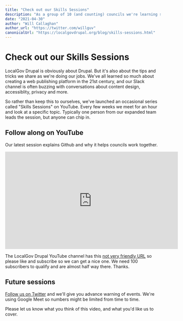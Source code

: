 ```yaml
---
title: "Check out our Skills Sessions"
description: "As a group of 10 (and counting) councils we're learning so much together. So we've launched a YouTube series to show the best stuff."
date: "2021-04-30"
author: "Will Callaghan"
author_url: "https://twitter.com/willguv"
canonicalUrl: "https://localgovdrupal.org/blog/skills-sessions.html"
---
```


# Check out our Skills Sessions

LocalGov Drupal is obviously about Drupal. But it's also about the tips and tricks we share as we're doing our jobs. We've all learned so much about creating a web publishing platform in the 21st century, and our Slack channel is often buzzing with conversations about content design, accessiblity, privacy and more.

So rather than keep this to ourselves, we've launched an occasional series called "Skills Sessions" on YouTube. Every few weeks we meet for an hour and look at a specific topic. Typically one person from our expanded team leads the session, but anyone can chip in.

## Follow along on YouTube

Our latest session explains Github and why it helps councils work together. 

<iframe width="560" height="315" src="https://www.youtube.com/embed/68UkSWN2el8?t=0m0s" title="YouTube video player" frameborder="0" allow="accelerometer; autoplay; clipboard-write; encrypted-media; gyroscope; picture-in-picture" allowfullscreen></iframe>

The LocalGov Drupal YouTube channel has this [not very friendly URL](https://www.youtube.com/channel/UCgOTBrkZvJwCuODRpHxZIIA) so please like and subscribe so we can get a nice one. We need 100 subscribers to qualify and are almost half way there. Thanks.

## Future sessions

[Follow us on Twitter](https://twitter.com/localgovdrupal) and we'll give you advance warning of events. We're using Google Meet so numbers might be limited from time to time.

Please let us know what you think of this video, and what you'd like us to cover.
